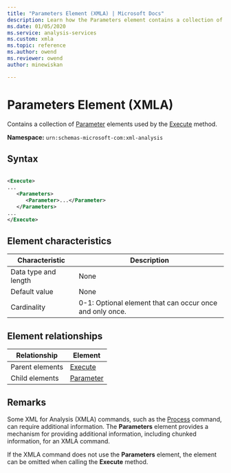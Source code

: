 ```yaml
---
title: "Parameters Element (XMLA) | Microsoft Docs"
description: Learn how the Parameters element contains a collection of Parameter elements used by the Execute method.
ms.date: 01/05/2020
ms.service: analysis-services
ms.custom: xmla
ms.topic: reference
ms.author: owend
ms.reviewer: owend
author: minewiskan

---
```

# Parameters Element (XMLA)

  Contains a collection of [Parameter](../xml-elements-properties/parameter-element-xmla.md) elements used by the [Execute](../xml-elements-methods-execute.md) method.  
  
 **Namespace:** `urn:schemas-microsoft-com:xml-analysis`  
  
## Syntax  
  
```xml  
  
<Execute>  
...  
   <Parameters>  
      <Parameter>...</Parameter>  
   </Parameters>  
...  
</Execute>  
```  
  
## Element characteristics  
  
|Characteristic|Description|  
|--------------------|-----------------|  
|Data type and length|None|  
|Default value|None|  
|Cardinality|0-1: Optional element that can occur once and only once.|  
  
## Element relationships  
  
|Relationship|Element|  
|------------------|-------------|  
|Parent elements|[Execute](../xml-elements-methods-execute.md)|  
|Child elements|[Parameter](../xml-elements-properties/parameter-element-xmla.md)|  
  
## Remarks  
 Some XML for Analysis (XMLA) commands, such as the [Process](../xml-elements-commands/process-element-xmla.md) command, can require additional information. The **Parameters** element provides a mechanism for providing additional information, including chunked information, for an XMLA command.  
  
 If the XMLA command does not use the **Parameters** element, the element can be omitted when calling the **Execute** method.  
